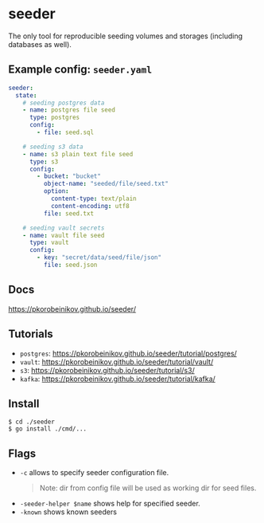 # seeder

The only tool for reproducible seeding volumes and storages (including databases
as well).

## Example config: `seeder.yaml`

<!-- @formatter:off -->
```yaml
seeder:
  state:
    # seeding postgres data
    - name: postgres file seed
      type: postgres
      config:
        - file: seed.sql

    # seeding s3 data
    - name: s3 plain text file seed
      type: s3
      config:
        - bucket: "bucket"
          object-name: "seeded/file/seed.txt"
          option:
            content-type: text/plain
            content-encoding: utf8
          file: seed.txt

    # seeding vault secrets
    - name: vault file seed
      type: vault
      config:
        - key: "secret/data/seed/file/json"
          file: seed.json
```
<!-- @formatter:on -->

## Docs

https://pkorobeinikov.github.io/seeder/

## Tutorials

- `postgres`: https://pkorobeinikov.github.io/seeder/tutorial/postgres/
- `vault`: https://pkorobeinikov.github.io/seeder/tutorial/vault/
- `s3`: https://pkorobeinikov.github.io/seeder/tutorial/s3/
- `kafka`: https://pkorobeinikov.github.io/seeder/tutorial/kafka/

## Install

```shell
$ cd ./seeder
$ go install ./cmd/...
```

## Flags

- `-c` allows to specify seeder configuration file.
  > Note: dir from config file will be used as working dir for seed files.
- `-seeder-helper $name` shows help for specified seeder.
- `-known` shows known seeders
